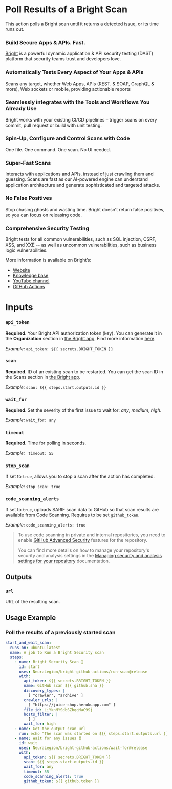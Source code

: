 # Poll Results of a Bright Scan

This action polls a Bright scan until it returns a detected issue, or its time runs out.

### Build Secure Apps & APIs. Fast.

[Bright](https://www.brightsec.com) is a powerful dynamic application & API security testing (DAST) platform that security teams trust and developers love.

### Automatically Tests Every Aspect of Your Apps & APIs

Scans any target, whether Web Apps, APIs (REST. & SOAP, GraphQL & more), Web sockets or mobile, providing actionable reports

### Seamlessly integrates with the Tools and Workflows You Already Use

Bright works with your existing CI/CD pipelines – trigger scans on every commit, pull request or build with unit testing.

### Spin-Up, Configure and Control Scans with Code

One file. One command. One scan. No UI needed.

### Super-Fast Scans

Interacts with applications and APIs, instead of just crawling them and guessing.
Scans are fast as our AI-powered engine can understand application architecture and generate sophisticated and targeted attacks.

### No False Positives

Stop chasing ghosts and wasting time. Bright doesn’t return false positives, so you can focus on releasing code.

### Comprehensive Security Testing

Bright tests for all common vulnerabilities, such as SQL injection, CSRF, XSS, and XXE -- as well as uncommon vulnerabilities, such as business logic vulnerabilities.

More information is available on Bright’s:

- [Website](https://www.brightsec.com/)
- [Knowledge base](https://docs.brightsec.com/docs/quickstart)
- [YouTube channel](https://www.youtube.com/channel/UCoIC0T1pmozq3eKLsUR2uUw)
- [GitHub Actions](https://github.com/marketplace?query=neuralegion+)

# Inputs

### `api_token`

**Required**. Your Bright API authorization token (key). You can generate it in the **Organization** section in [the Bright app](https://app.brightsec.com/login). Find more information [here](https://docs.brightsec.com/docs/manage-your-organization#manage-organization-apicli-authentication-tokens).

_Example:_ `api_token: ${{ secrets.BRIGHT_TOKEN }}`

### `scan`

**Required**. ID of an existing scan to be restarted. You can get the scan ID in the Scans section in [the Bright app](https://app.brightsec.com/login).

_Example:_ `scan: ${{ steps.start.outputs.id }}`

### `wait_for`

**Required**. Set the severity of the first issue to wait for: _any_, _medium_, _high_.

_Example:_ `wait_for: any`

### `timeout`

**Required**. Time for polling in seconds.

_Example:_ ` timeout: 55`

### `stop_scan`

If set to `true`, allows you to stop a scan after the action has completed.

_Example:_ `stop_scan: true`

### `code_scanning_alerts`

If set to `true`, uploads SARIF scan data to GitHub so that scan results are available from Code Scanning.
Requires to be set `github_token`.

_Example:_ `code_scanning_alerts: true`

> To use code scanning in private and internal repositories, you need to enable [GitHub Advanced Security](https://docs.github.com/en/get-started/learning-about-github/about-github-advanced-security) features for the repository.
>
> You can find more details on how to manage your repository's security and analysis settings in the [Managing security and analysis settings for your repository](https://docs.github.com/en/repositories/managing-your-repositorys-settings-and-features/enabling-features-for-your-repository/managing-security-and-analysis-settings-for-your-repository) documentation.

## Outputs

### `url`

URL of the resulting scan.

## Usage Example

### Poll the results of a previously started scan

```yml
start_and_wait_scan:
  runs-on: ubuntu-latest
  name: A job to Run a Bright Security scan
  steps:
    - name: Bright Security Scan 🏁
      id: start
      uses: NeuraLegion/bright-github-actions/run-scan@release
      with:
        api_token: ${{ secrets.BRIGHT_TOKEN }}
        name: GitHub scan ${{ github.sha }}
        discovery_types: |
          [ "crawler", "archive" ]
        crawler_urls: |
          [ "https://juice-shop.herokuapp.com" ]
        file_id: LiYknMYSdbSZbqgMaC9Sj
        hosts_filter: |
          [ ]
        wait_for: high
    - name: Get the output scan url
      run: echo "The scan was started on ${{ steps.start.outputs.url }}"
    - name: Wait for any issues ⏳
      id: wait
      uses: NeuraLegion/bright-github-actions/wait-for@release
      with:
        api_token: ${{ secrets.BRIGHT_TOKEN }}
        scan: ${{ steps.start.outputs.id }}
        wait_for: any
        timeout: 55
        code_scanning_alerts: true
        github_token: ${{ github.token }}
```
